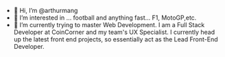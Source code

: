 - 👋 Hi, I’m @arthurmang
- 👀 I’m interested in ... football and anything fast... F1, MotoGP,etc. 
- 🌱 I’m currently trying to master Web Development. I am a Full Stack Developer at CoinCorner and my team's UX Specialist. I currently head up the latest front end projects, so essentially act as the Lead Front-End Developer.

<!---
arthurmang/arthurmang is a ✨ special ✨ repository because its `README.md` (this file) appears on your GitHub profile.
You can click the Preview link to take a look at your changes.
--->
